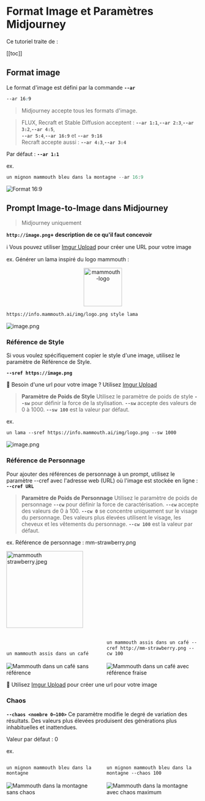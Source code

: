# Format Image et Paramètres Midjourney

Ce tutoriel traite de :

[[toc]]

## Format image

Le format d'image est défini par la commande **`--ar`**

```css
--ar 16:9
```

> Midjourney accepte tous les formats d'image.

> FLUX, Recraft et Stable Diffusion acceptent : **`--ar 1:1`**,**`--ar 2:3`**,**`--ar 3:2`**,**`--ar 4:5`**,\
> **`--ar 5:4`**,**`--ar 16:9`** et **`--ar 9:16`**\
> Recraft accepte aussi : **`--ar 4:3`**,**`--ar 3:4`**

Par défaut : **`--ar 1:1`**

ex.

```jsx
un mignon mammouth bleu dans la montagne --ar 16:9
```

![Format 16:9](./mj-ar16to9.jpeg)

## Prompt Image-to-Image dans Midjourney

> Midjourney uniquement

**`http://image.png`+ description de ce qu'il faut concevoir**

ℹ️ Vous pouvez utiliser [Imgur Upload](https://img.doerig.dev/) pour créer une URL pour votre image

ex. Générer un lama inspiré du logo mammouth :

<center><img src="/img/logo.png" alt="mammouth-logo" width="100"/></center>

```html
https://info.mammouth.ai/img/logo.png style lama
```

![image.png](./mj-imgtoimg.jpeg)

### Référence de Style

Si vous voulez spécifiquement copier le style d'une image, utilisez le paramètre de Référence de Style.

**`--sref https://image.png`**

🔗 Besoin d'une url pour votre image ? Utilisez [Imgur Upload](https://img.doerig.dev/)

> **Paramètre de Poids de Style**
> Utilisez le paramètre de poids de style **`--sw`** pour définir la force de la stylisation. **`--sw`** accepte des valeurs de 0 à 1000. **`--sw 100`** est la valeur par défaut.

ex.

```html
un lama --sref https://info.mammouth.ai/img/logo.png --sw 1000
```

![image.png](./mj-sref.jpeg)

### Référence de Personnage

Pour ajouter des références de personnage à un prompt, utilisez le paramètre --cref avec l'adresse web (URL) où l'image est stockée en ligne : **`--cref URL`**

> **Paramètre de Poids de Personnage**
> Utilisez le paramètre de poids de personnage **`--cw`** pour définir la force de caractérisation. **`--cw`** accepte des valeurs de 0 à 100. **`--cw 0`** se concentre uniquement sur le visage du personnage. Des valeurs plus élevées utilisent le visage, les cheveux et les vêtements du personnage. **`--cw 100`** est la valeur par défaut.

ex.
Référence de personnage : mm-strawberry.png

<img src="./mammouth strawberry.jpeg" alt="mammouth strawberry.jpeg" width="200"/>

<br>
<br>

<div class="image-container">

```html
un mammouth assis dans un café
```

```html
un mammouth assis dans un café --cref http://mm-strawberry.png --cw 100
```

  <img src='./mj-mammoth-in-cafe-no-cref.jpeg' alt='Mammouth dans un café sans référence'>

  <img src='./mj-mammouth strawberry in cafe.jpeg' alt='Mammouth dans un café avec référence fraise'>

</div>

🔗 Utilisez [Imgur Upload](https://img.doerig.dev/) pour créer une url pour votre image

### Chaos

**`--chaos <nombre 0–100>`** 
Ce paramètre modifie le degré de variation des résultats. Des valeurs plus élevées produisent des générations plus inhabituelles et inattendues.

Valeur par défaut : 0

ex.

<div class="image-container">

```html
un mignon mammouth bleu dans la montagne
```

```html
un mignon mammouth bleu dans la montagne --chaos 100
```

  <img src='./mj-chaos-min.jpeg'  alt='Mammouth dans la montagne sans chaos'>
  <img src='./mj-chaos-max.jpeg' alt='Mammouth dans la montagne avec chaos maximum'>
</div>

<style>
.image-container {
  display: grid;
  grid-template-columns: 1fr 1fr; /* 2 colonnes de même largeur */
  gap: 20px;
  row-gap: 2px;

  /* Code blocks */
  div { 
    align-self: end;
    height: fit-content;

    /* wrap code text to prevent overflowing */
    code span { 
      text-wrap: wrap;
    }
  }
  
}

/* Media query pour les petits écrans */
@media (max-width: 768px) {

  .image-container{
    grid-template-columns: 1fr; /* 1 colonne */

    /* Change the order of the child elements to alternate text and image */
    :nth-child(1) { order: 1; }    /* First text */
    :nth-child(2) { order: 3; }    /* Second text inverted with image below*/
    :nth-child(3) { order: 2; }    /* Second image */
    :nth-child(4) { order: 4; }    /* Second image */
  }

}
</style>
